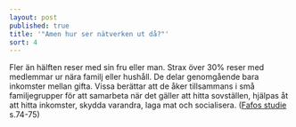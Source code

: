 ```yaml
---
layout: post
published: true
title: '"Amen hur ser nätverken ut då?"'
sort: 4
---
```





Fler än hälften reser med sin fru eller man. Strax över 30% reser med medlemmar ur nära familj eller hushåll. De delar genomgående bara inkomster mellan gifta. Vissa berättar att de åker tillsammans i små familjegrupper för att samarbeta när det gäller att hitta sovställen, hjälpas åt att hitta inkomster, skydda varandra, laga mat och socialisera. ([Fafos studie](http://www.fafo.no/images/pub/2015/954-innmat-trykk.pdf "Fafo - When poverty meets affluence") s.74-75)
